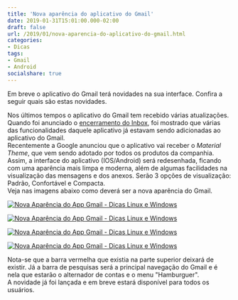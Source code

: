 ```yaml
---
title: 'Nova aparência do aplicativo do Gmail'
date: 2019-01-31T15:01:00.000-02:00
draft: false
url: /2019/01/nova-aparencia-do-aplicativo-do-gmail.html
categories: 
- Dicas
tags: 
- Gmail
- Android
socialshare: true
---
```


Em breve o aplicativo do Gmail terá novidades na sua interface. Confira a seguir quais são estas novidades.

<!--more-->

Nos últimos tempos o aplicativo do Gmail tem recebido várias atualizações. Quando foi anunciado o [encerramento do Inbox](https://info.wsouza.com.br/2018/10/google-encerra-google-e-inbox-by-gmail.html), foi mostrado que várias das funcionalidades daquele aplicativo já estavam sendo adicionadas ao aplicativo do Gmail.  
Recentemente a Google anunciou que o aplicativo vai receber o _Material Theme_, que vem sendo adotado por todos os produtos da companhia. Assim, a interface do aplicativo (IOS/Android) será redesenhada, ficando com uma aparência mais limpa e moderna, além de algumas facilidades na visualização das mensagens e dos anexos. Serão 3 opções de visualização: Padrão, Confortável e Compacta.  
Veja nas imagens abaixo como deverá ser a nova aparência do Gmail.  
  

[![Nova Aparência do App Gmail - Dicas Linux e Windows](https://2.bp.blogspot.com/-LOub6fiZyRw/XFMjXPMggYI/AAAAAAAAKPU/cF2Qr29u4jQZDLHEdbs-mwsygG3TtqhtQCLcBGAs/s400/gmail4.jpg "Nova Aparência do App Gmail - Dicas Linux e Windows")](https://2.bp.blogspot.com/-LOub6fiZyRw/XFMjXPMggYI/AAAAAAAAKPU/cF2Qr29u4jQZDLHEdbs-mwsygG3TtqhtQCLcBGAs/s1600/gmail4.jpg)

  

[![Nova Aparência do App Gmail - Dicas Linux e Windows](https://1.bp.blogspot.com/-hx_h1HhjIsA/XFMYWflVldI/AAAAAAAAKOs/Xjuhx39tQW4AL0kVi1pgsGEcGLWxH5h2wCLcBGAs/s640/gmail1.png "Nova Aparência do App Gmail - Dicas Linux e Windows")](https://1.bp.blogspot.com/-hx_h1HhjIsA/XFMYWflVldI/AAAAAAAAKOs/Xjuhx39tQW4AL0kVi1pgsGEcGLWxH5h2wCLcBGAs/s1600/gmail1.png)

  

[![Nova Aparência do App Gmail - Dicas Linux e Windows](https://2.bp.blogspot.com/-NsWI1zSqCA0/XFMYgYWuOcI/AAAAAAAAKOw/xTf0qWfpUDE7BVCgS8EhefXYmHPnucyfQCLcBGAs/s640/gmail2.png "Nova Aparência do App Gmail - Dicas Linux e Windows")](https://2.bp.blogspot.com/-NsWI1zSqCA0/XFMYgYWuOcI/AAAAAAAAKOw/xTf0qWfpUDE7BVCgS8EhefXYmHPnucyfQCLcBGAs/s1600/gmail2.png)

  

[![Nova Aparência do App Gmail - Dicas Linux e Windows](https://3.bp.blogspot.com/-M2kZh4eE2t4/XFMbI6Sxp1I/AAAAAAAAKPI/iSrKwKGaqG0mC15NbxSmoX-LczKiFrrDwCLcBGAs/s640/gmail3.png "Nova Aparência do App Gmail - Dicas Linux e Windows")](https://3.bp.blogspot.com/-M2kZh4eE2t4/XFMbI6Sxp1I/AAAAAAAAKPI/iSrKwKGaqG0mC15NbxSmoX-LczKiFrrDwCLcBGAs/s1600/gmail3.png)

  
  
Nota-se que a barra vermelha que existia na parte superior deixará de existir. Já a barra de pesquisas será a principal navegação do Gmail e é nela que estarão o alternador de contas e o menu "Hamburguer".  
A novidade já foi lançada e em breve estará disponível para todos os usuários.
